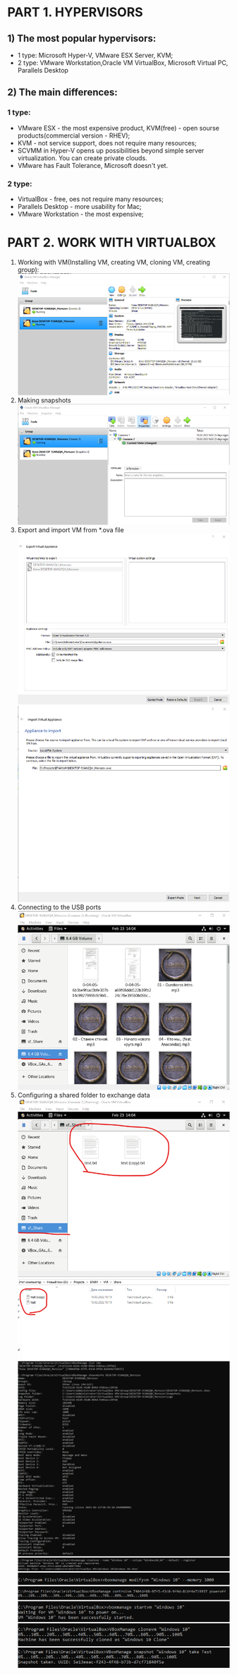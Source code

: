 #                                                                  PART 1. HYPERVISORS

## 1) The most popular hypervisors: 
   * 1 type: Microsoft Hyper-V, VMware ESX Server, KVM;
   * 2 type: VMware Workstation,Oracle VM VirtualBox, Microsoft Virtual PC, Parallels Desktop
## 2) The main differences:
### 1 type:
   * VMware ESX  - the most expensive product, KVM(free) - open sourse products(commercial version - RHEV);
   * KVM - not service support, does not require many resources;
   * SCVMM in Hyper-V opens up possibilities beyond simple server virtualization. You can create private clouds. 
   * VMware has Fault Tolerance, Microsoft doesn't yet.
### 2 type:
   * VirtualBox - free, oes not require many resources;
   * Parallels Desktop - more usability for Mac;
   * VMware Workstation - the most expensive;
#                                                                PART 2. WORK WITH VIRTUALBOX

1) Working with VM(Installing VM, creating VM, cloning VM, creating group):
  ![](images/VM1.png)
2) Making snapshots
  ![](images/VM2.png)
3) Export and import VM from *.ova file
  ![](images/VM3.png)
  ![](images/VM4.png)
4) Сonnecting to the USB ports
  ![](images/VM5.png)
5) Configuring a shared folder to exchange data  
  ![](images/VM6.png)
  ![](images/VM7.png)
  ![](images/VM8.png)
  ![](images/VM9.png)
  ![](images/VM10.png)
  ![](images/VM11.png)
  ![](images/VM12.png)
  ![](images/VM13.png)
  ![](images/VM14.png)

